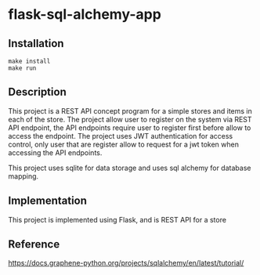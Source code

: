 # flask-sql-alchemy-app

## Installation

```
make install
make run 
```

## Description 

This project is a REST API concept program for a simple stores and items in each of the store. The project allow user to register on the system via REST API endpoint, the API endpoints require user to register first before allow to access the endpoint. The project uses JWT authentication for access control, only user that are register allow to request for a jwt token when accessing the API endpoints.

This project uses sqlite for data storage and uses sql alchemy for database mapping.

## Implementation

This project is implemented using Flask, and is REST API for a store

## Reference

https://docs.graphene-python.org/projects/sqlalchemy/en/latest/tutorial/
